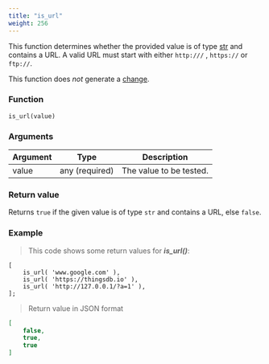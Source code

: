 ```yaml
---
title: "is_url"
weight: 256
---
```


This function determines whether the provided value is of
type [str](../../../data-types/str) and contains a URL. A valid URL must start with either `http:///` , `https://` or `ftp://`.

This function does *not* generate a [change](../../../overview/changes).

### Function

`is_url(value)`

### Arguments

Argument | Type | Description
-------- | ---- | -----------
value | any (required) | The value to be tested.

### Return value

Returns `true` if the given value is of type `str` and contains a URL, else `false`.

### Example

> This code shows some return values for ***is_url()***:

```thingsdb,json_response
[
    is_url( 'www.google.com' ),
    is_url( 'https://thingsdb.io' ),
    is_url( 'http://127.0.0.1/?a=1' ),
];
```

> Return value in JSON format

```json
[
    false,
    true,
    true
]
```
